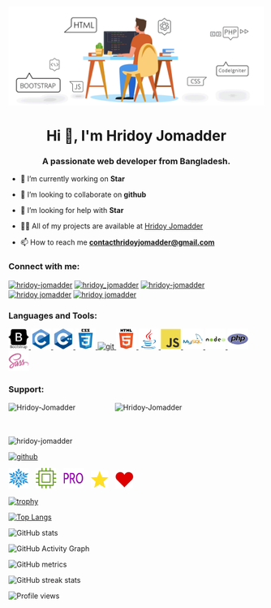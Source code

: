 <img src="https://github.com/Hridoy-Jomadder/Hridoy-Jomadder/blob/main/dev.gif">
<h1 align="center">Hi 👋, I'm Hridoy Jomadder</h1>
<h3 align="center">A passionate web developer from Bangladesh.</h3>

- 🔭 I’m currently working on **Star**

- 👯 I’m looking to collaborate on **github**

- 🤝 I’m looking for help with **Star**

- 👨‍💻 All of my projects are available at [Hridoy Jomadder](https://hridoy-jomadder.github.io/portfolio)

- 📫 How to reach me **contacthridoyjomadder@gmail.com**

<h3 align="left">Connect with me:</h3>
<p align="left">
<a href="https://dev.to/hridoy-jomadder" target="blank"><img align="center" src="https://raw.githubusercontent.com/rahuldkjain/github-profile-readme-generator/master/src/images/icons/Social/devto.svg" alt="hridoy-jomadder" height="30" width="40" /></a>
<a href="https://twitter.com/hridoy_jomadder" target="blank"><img align="center" src="https://raw.githubusercontent.com/rahuldkjain/github-profile-readme-generator/master/src/images/icons/Social/twitter.svg" alt="hridoy_jomadder" height="30" width="40" /></a>
<a href="https://linkedin.com/in/hridoy-jomadder" target="blank"><img align="center" src="https://raw.githubusercontent.com/rahuldkjain/github-profile-readme-generator/master/src/images/icons/Social/linked-in-alt.svg" alt="hridoy-jomadder" height="30" width="40" /></a>
<a href="https://fb.com/hridoy jomadder" target="blank"><img align="center" src="https://raw.githubusercontent.com/rahuldkjain/github-profile-readme-generator/master/src/images/icons/Social/facebook.svg" alt="hridoy jomadder" height="30" width="40" /></a>
<a href="https://www.youtube.com/c/hridoy jomadder" target="blank"><img align="center" src="https://raw.githubusercontent.com/rahuldkjain/github-profile-readme-generator/master/src/images/icons/Social/youtube.svg" alt="hridoy jomadder" height="30" width="40" /></a>
</p>

<h3 align="left">Languages and Tools:</h3>
<p align="left"> <a href="https://getbootstrap.com" target="_blank" rel="noreferrer"> <img src="https://raw.githubusercontent.com/devicons/devicon/master/icons/bootstrap/bootstrap-plain-wordmark.svg" alt="bootstrap" width="40" height="40"/> </a> <a href="https://www.cprogramming.com/" target="_blank" rel="noreferrer"> <img src="https://raw.githubusercontent.com/devicons/devicon/master/icons/c/c-original.svg" alt="c" width="40" height="40"/> </a> <a href="https://www.w3schools.com/cpp/" target="_blank" rel="noreferrer"> <img src="https://raw.githubusercontent.com/devicons/devicon/master/icons/cplusplus/cplusplus-original.svg" alt="cplusplus" width="40" height="40"/> </a> <a href="https://www.w3schools.com/css/" target="_blank" rel="noreferrer"> <img src="https://raw.githubusercontent.com/devicons/devicon/master/icons/css3/css3-original-wordmark.svg" alt="css3" width="40" height="40"/> </a> <a href="https://git-scm.com/" target="_blank" rel="noreferrer"> <img src="https://www.vectorlogo.zone/logos/git-scm/git-scm-icon.svg" alt="git" width="40" height="40"/> </a> <a href="https://www.w3.org/html/" target="_blank" rel="noreferrer"> <img src="https://raw.githubusercontent.com/devicons/devicon/master/icons/html5/html5-original-wordmark.svg" alt="html5" width="40" height="40"/> </a> <a href="https://www.java.com" target="_blank" rel="noreferrer"> <img src="https://raw.githubusercontent.com/devicons/devicon/master/icons/java/java-original.svg" alt="java" width="40" height="40"/> </a> <a href="https://developer.mozilla.org/en-US/docs/Web/JavaScript" target="_blank" rel="noreferrer"> <img src="https://raw.githubusercontent.com/devicons/devicon/master/icons/javascript/javascript-original.svg" alt="javascript" width="40" height="40"/> </a> <a href="https://www.mysql.com/" target="_blank" rel="noreferrer"> <img src="https://raw.githubusercontent.com/devicons/devicon/master/icons/mysql/mysql-original-wordmark.svg" alt="mysql" width="40" height="40"/> </a> <a href="https://nodejs.org" target="_blank" rel="noreferrer"> <img src="https://raw.githubusercontent.com/devicons/devicon/master/icons/nodejs/nodejs-original-wordmark.svg" alt="nodejs" width="40" height="40"/> </a> <a href="https://www.php.net" target="_blank" rel="noreferrer"> <img src="https://raw.githubusercontent.com/devicons/devicon/master/icons/php/php-original.svg" alt="php" width="40" height="40"/> </a> <a href="https://sass-lang.com" target="_blank" rel="noreferrer"> <img src="https://raw.githubusercontent.com/devicons/devicon/master/icons/sass/sass-original.svg" alt="sass" width="40" height="40"/> </a> </p>

<h3 align="left">Support:</h3>
<p><a href="https://www.buymeacoffee.com/Hridoy-Jomadder"> <img align="left" src="https://cdn.buymeacoffee.com/buttons/v2/default-yellow.png" height="50" width="210" alt="Hridoy-Jomadder" /></a><a href="https://ko-fi.com/Hridoy-Jomadder"> <img align="left" src="https://cdn.ko-fi.com/cdn/kofi3.png?v=3" height="50" width="210" alt="Hridoy-Jomadder" /></a></p><br><br>

<p>&nbsp;<img align="center" src="https://github-readme-stats.vercel.app/api?username=hridoy-jomadder&show_icons=true&locale=en" alt="hridoy-jomadder" /></p>

[<img src='https://cdn.jsdelivr.net/npm/simple-icons@3.0.1/icons/github.svg' alt='github' height='40'>](https://github.com/Hridoy-Jomadder)  

<a href='https://archiveprogram.github.com/'><img src='https://raw.githubusercontent.com/acervenky/animated-github-badges/master/assets/acbadge.gif' width='40' height='40'></a> <a href='https://docs.github.com/en/developers'><img src='https://raw.githubusercontent.com/acervenky/animated-github-badges/master/assets/devbadge.gif' width='40' height='40'></a> <a href='https://github.com/pricing'><img src='https://raw.githubusercontent.com/acervenky/animated-github-badges/master/assets/pro.gif' width='40' height='40'></a> <a href='https://stars.github.com/'><img src='https://raw.githubusercontent.com/acervenky/animated-github-badges/master/assets/starbadge.gif' width='35' height='35'></a> <a href='https://docs.github.com/en/github/supporting-the-open-source-community-with-github-sponsors'><img src='https://raw.githubusercontent.com/acervenky/animated-github-badges/master/assets/sponsorbadge.gif' width='35' height='35'></a> 

[![trophy](https://github-profile-trophy.vercel.app/?username=Hridoy-Jomadder)](https://github.com/ryo-ma/github-profile-trophy)

[![Top Langs](https://github-readme-stats.vercel.app/api/top-langs/?username=Hridoy-Jomadder)](https://github.com/anuraghazra/github-readme-stats)

![GitHub stats](https://github-readme-stats.vercel.app/api?username=Hridoy-Jomadder&show_icons=true&count_private=true)  

![GitHub Activity Graph](https://activity-graph.herokuapp.com/graph?username=Hridoy-Jomadder)  

![GitHub metrics](https://metrics.lecoq.io/Hridoy-Jomadder)  

![GitHub streak stats](https://streak-stats.demolab.com/?user=Hridoy-Jomadder)  

![Profile views](https://gpvc.arturio.dev/Hridoy-Jomadder)  
